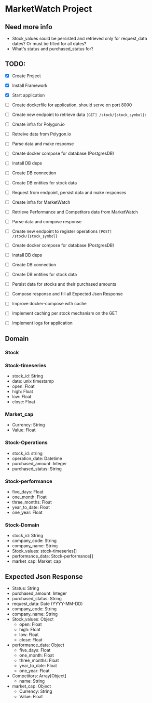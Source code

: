 # MarketWatch Project

## Need more info

- Stock_values sould be persisted and retrieved only for request_data dates? Or must be filled for all dates?
- What's status and purchased_status for?

## TODO:

- [x] Create Project
- [x] Install Framework
- [x] Start application
- [ ] Create dockerfile for application, should serve on port 8000
- [ ] Create new endpoint to retrieve data `[GET] /stock/{stock_symbol}:`
- [ ] Create infra for Polygon.io
- [ ] Retreive data from Polygon.io
- [ ] Parse data and make response
- [ ] Create docker compose for database (PostgresDB)
- [ ] Install DB deps
- [ ] Create DB connection
- [ ] Create DB entities for stock data
- [ ] Request from endpoint, persist data and make responses
- [ ] Create infra for MarketWatch
- [ ] Retrieve Performance and Competitors data from MarketWatch
- [ ] Parse data and compose response
- [ ] Create new endpoint to register operations `[POST] /stock/{stock_symbol}`
- [ ] Create docker compose for database (PostgresDB)
- [ ] Install DB deps
- [ ] Create DB connection
- [ ] Create DB entities for stock data
- [ ] Persist data for stocks and their purchased amounts
- [ ] Compose response and fill all Expected Json Response
- [ ] Improve docker-compose with cache
- [ ] Implement caching per stock mechanism on the GET
- [ ] Implement logs for application


## Domain

### Stock

### Stock-timeseries

- stock_id: String
- date: unix timestamp
- open: Float
- high: Float
- low: Float
- close: Float

### Market_cap

- Currency: String
- Value: Float

### Stock-Operations

- stock_id: string
- operation_date: Datetime
- purchased_amount: Integer
- purchased_status: String

### Stock-performance

- five_days: Float
- one_month: Float
- three_months: Float
- year_to_date: Float
- one_year: Float

### Stock-Domain

- stock_id: String
- company_code: String
- company_name: String
- Stock_values: stock-timeseries[]
- performance_data: Stock-performance[]
- market_cap: Market_cap

## Expected Json Response

- Status: String
- purchased_amount: Integer
- purchased_status: String
- request_data: Date (YYYY-MM-DD)
- company_code: String
- company_name: String
- Stock_values: Object
  - open: Float
  - high: Float
  - low: Float
  - close: Float
- performance_data: Object
  - five_days: Float
  - one_month: Float
  - three_months: Float
  - year_to_date: Float
  - one_year: Float
- Competitors: Array[Object]
  - name: String
- market_cap: Object
  - Currency: String
  - Value: Float
